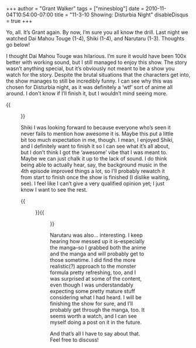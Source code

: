 +++
author = "Grant Walker"
tags = ["minesblog"]
date = 2010-11-04T10:54:00-07:00
title = "11-3-10 Showing: Disturbia Night"
disableDisqus = true
+++

Yo, all. It’s Grant again. By now, I’m sure you all know the drill. Last night we watched Dai Mahou Touge (1-4), Shiki (1-4), and Narutaru (1-3). Thoughts go below!

I thought Dai Mahou Touge was hilarious. I’m sure it would have been 100x better with working sound, but I still managed to enjoy this show. The story wasn’t anything special, but it’s obviously not meant to be a show you watch for the story. Despite the brutal situations that the characters get into, the show manages to still be incredibly funny. I can see why this was chosen for Disturbia night, as it was definitely a ‘wtf’ sort of anime all around. I don’t know if I’ll finish it, but I wouldn’t mind seeing more.

{{<figure src="http://minesblog.com/anime/files/2010/11/rsz_131248925_e944e12910_o.jpg" link="http://minesblog.com/anime/files/2010/11/rsz_131248925_e944e12910_o.jpg" caption="OH GOD PLS NO IT HURTS TO WATCH" width="320" height="240">}}

Shiki I was looking forward to because everyone who’s seen it never fails to mention how awesome it is. Maybe this put a little bit too much expectation in me, though. I mean, I enjoyed Shiki, and I definitely want to finish it so I can see what it’s all about, but I don’t think I got the ‘awesome’ vibe that I was meant to. Maybe we can just chalk it up to the lack of sound. I do think being able to actually hear, say, the background music in the 4th episode improved things a lot, so I’ll probably rewatch it from start to finish once the show is finished (I dislike waiting, see). I feel like I can’t give a very qualified opinion yet; I just know I want to see the rest.

{{<figure src="http://www.scenicreflections.com/ithumbs/Megumi_Shimizu-_Shiki_Wallpaper__yvt2.jpg" caption="OH MY GOD IT&#39;S MEGUMI" width="350" height="250">}}{{<figure src="http://t3.gstatic.com/images?q=tbn:8A5_8FwGRT-XxM:http://http://animerevs.com/wp-content/themes/eVid/timthumb.php?src=http://animerevs.com/wp-content/uploads/2010/07/naru2.jpg&h=200&w=200&zc=1&t=1" caption="D&#39;aww, she&#39;s so cute! I bet nothing bad ever happens to her ever." width="160" height="160">}}

Narutaru was also… interesting. I keep hearing how messed up it is–especially the manga–so I grabbed both the anime and the manga and will probably get to those sometime. I did find the more realistic(?) approach to the monster formula pretty refreshing, too, and I was surprised at some of the content, even though I was understandably expecting some pretty mature stuff considering what I had heard. I will be finishing the show for sure, and I’ll probably get through the manga, too. It seems worth a watch, and I can see myself doing a post on it in the future.

And that’s all I have to say about that. Feel free to discuss!
